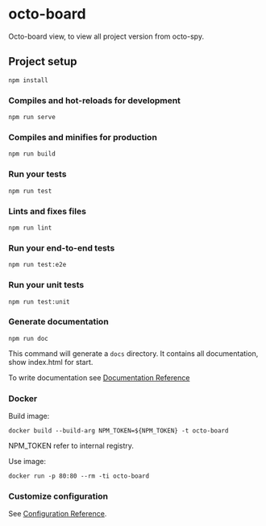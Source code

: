 # octo-board

Octo-board view, to view all project version from octo-spy.

## Project setup
```
npm install
```

### Compiles and hot-reloads for development
```
npm run serve
```

### Compiles and minifies for production
```
npm run build
```

### Run your tests
```
npm run test
```

### Lints and fixes files
```
npm run lint
```

### Run your end-to-end tests
```
npm run test:e2e
```

### Run your unit tests
```
npm run test:unit
```

### Generate documentation
```
npm run doc
```

This command will generate a `docs` directory. It contains all documentation, show index.html for start.

To write documentation see [Documentation Reference](https://esdoc.org/manual/tags.html)

### Docker

Build image:

```
docker build --build-arg NPM_TOKEN=${NPM_TOKEN} -t octo-board
```
NPM_TOKEN refer to internal registry.

Use image:
```
docker run -p 80:80 --rm -ti octo-board
```

### Customize configuration
See [Configuration Reference](https://cli.vuejs.org/config/).
